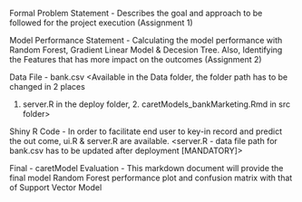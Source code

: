 Formal Problem Statement - Describes the goal and approach to be followed for the project execution (Assignment 1)
<Available in the main folder and reports>


Model Performance Statement - Calculating the model performance with Random Forest, Gradient Linear Model & Decesion Tree. Also, Identifying the Features that has more impact on the outcomes (Assignment 2)
<Available in the main folder and reports>


Data File - bank.csv
<Available in the Data folder, the folder path has to be changed in 2 places
1. server.R in the deploy folder, 2. caretModels_bankMarketing.Rmd in src folder> 


Shiny R Code - 
In order to facilitate end user to key-in record and predict the out come, ui.R & server.R are available.
<server.R - data file path for bank.csv has to be updated after deployment [MANDATORY]>


Final - caretModel Evaluation -
This markdown document will provide the final model Random Forest performance plot and confusion matrix with that of Support Vector Model 
<HTML document is available in the main folder and reports>
<caretModels_bankMarketing.Rmd - data file path for bank.csv has to be updated after deployment [MANDATORY]>